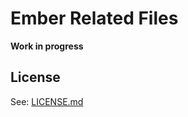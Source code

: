 # Ember Related Files

**Work in progress**

## License

See: [LICENSE.md](https://github.com/josa42/vscode-markdown-table-formatter/blob/master/LICENSE.md)
